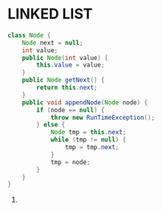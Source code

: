 # LINKED LIST
```java
class Node {
	Node next = null;
	int value;
	public Node(int value) {
		this.value = value;
	}
	public Node getNext() {
		return this.next;
	}
	public void appendNode(Node node) {
		if (node == null) {
			throw new RunTimeException();
		} else {
			Node tmp = this.next;
			while (tmp != null) {
				tmp = tmp.next;
			}
			tmp = node;
		}
	}
}
```
1. 
<!--stackedit_data:
eyJoaXN0b3J5IjpbLTE1NzAyNzk0MDQsLTE4NTI1NzMwNzNdfQ
==
-->